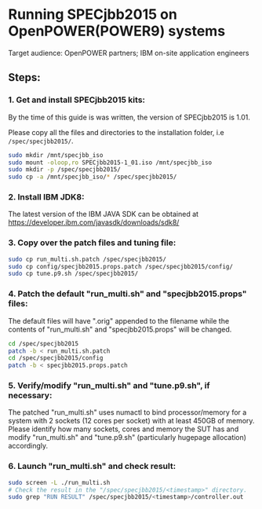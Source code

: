 # Running SPECjbb2015 on OpenPOWER(POWER9) systems
Target audience: OpenPOWER partners; IBM on-site application engineers
## Steps:
### 1. Get and install SPECjbb2015 kits:
By the time of this guide is was written, the version of SPECjbb2015 is 1.01.

Please copy all the files and directories to the installation folder, i.e `/spec/specjbb2015/`.

```bash
sudo mkdir /mnt/specjbb_iso
sudo mount -oloop,ro SPECjbb2015-1_01.iso /mnt/specjbb_iso
sudo mkdir -p /spec/specjbb2015/
sudo cp -a /mnt/specjbb_iso/* /spec/specjbb2015/
```
### 2. Install IBM JDK8:
The latest version of the IBM JAVA SDK can be obtained at https://developer.ibm.com/javasdk/downloads/sdk8/
### 3. Copy over the patch files and tuning file:
```bash
sudo cp run_multi.sh.patch /spec/specjbb2015/
sudo cp config/specjbb2015.props.patch /spec/specjbb2015/config/
sudo cp tune.p9.sh /spec/specjbb2015/
```
### 4. Patch the default "run_multi.sh" and "specjbb2015.props" files:
The default files will have ".orig" appended to the filename while the contents of "run_multi.sh" and "specjbb2015.props" will be changed.
```bash
cd /spec/specjbb2015
patch -b < run_multi.sh.patch
cd /spec/specjbb2015/config
patch -b < specjbb2015.props.patch
```
### 5. Verify/modify "run_multi.sh" and "tune.p9.sh", if necessary:
The patched "run_multi.sh" uses numactl to bind processor/memory for a system with 2 sockets (12 cores per socket) with at least 450GB of memory.
Please identify how many sockets, cores and memory the SUT has and modify "run_multi.sh" and "tune.p9.sh" (particularly hugepage allocation) accordingly.
### 6. Launch "run_multi.sh" and check result:
```bash
sudo screen -L ./run_multi.sh
# Check the result in the "/spec/specjbb2015/<timestamp>" directory. 
sudo grep "RUN RESULT" /spec/specjbb2015/<timestamp>/controller.out
```
